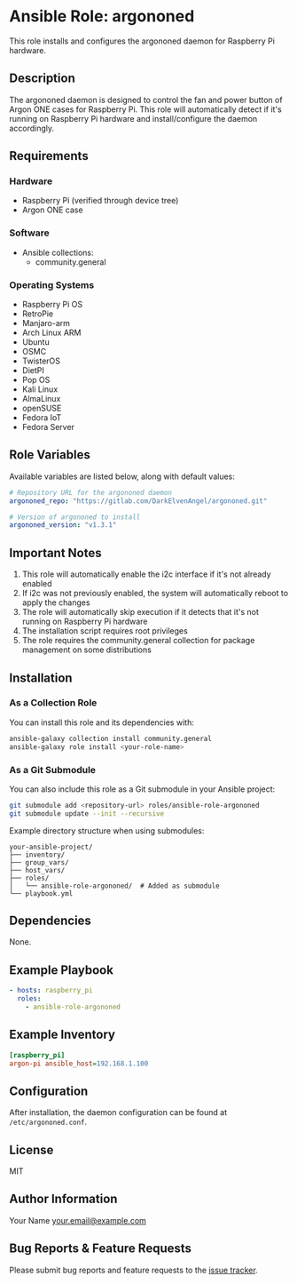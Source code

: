 # Ansible Role: argononed

This role installs and configures the argononed daemon for Raspberry Pi hardware.

## Description

The argononed daemon is designed to control the fan and power button of Argon ONE cases for Raspberry Pi. This role will automatically detect if it's running on Raspberry Pi hardware and install/configure the daemon accordingly.

## Requirements

### Hardware
- Raspberry Pi (verified through device tree)
- Argon ONE case

### Software
- Ansible collections:
  - community.general

### Operating Systems
- Raspberry Pi OS
- RetroPie
- Manjaro-arm
- Arch Linux ARM
- Ubuntu
- OSMC
- TwisterOS
- DietPI
- Pop OS
- Kali Linux
- AlmaLinux
- openSUSE
- Fedora IoT
- Fedora Server

## Role Variables

Available variables are listed below, along with default values:

```yaml
# Repository URL for the argononed daemon
argononed_repo: "https://gitlab.com/DarkElvenAngel/argononed.git"

# Version of argononed to install
argononed_version: "v1.3.1"
```

## Important Notes

1. This role will automatically enable the i2c interface if it's not already enabled
2. If i2c was not previously enabled, the system will automatically reboot to apply the changes
3. The role will automatically skip execution if it detects that it's not running on Raspberry Pi hardware
4. The installation script requires root privileges
5. The role requires the community.general collection for package management on some distributions

## Installation

### As a Collection Role

You can install this role and its dependencies with:

```bash
ansible-galaxy collection install community.general
ansible-galaxy role install <your-role-name>
```

### As a Git Submodule

You can also include this role as a Git submodule in your Ansible project:

```bash
git submodule add <repository-url> roles/ansible-role-argononed
git submodule update --init --recursive
```

Example directory structure when using submodules:
```
your-ansible-project/
├── inventory/
├── group_vars/
├── host_vars/
├── roles/
│   └── ansible-role-argononed/  # Added as submodule
└── playbook.yml
```

## Dependencies

None.

## Example Playbook

```yaml
- hosts: raspberry_pi
  roles:
    - ansible-role-argononed
```

## Example Inventory

```ini
[raspberry_pi]
argon-pi ansible_host=192.168.1.100
```

## Configuration

After installation, the daemon configuration can be found at `/etc/argononed.conf`.

## License

MIT

## Author Information

Your Name <your.email@example.com>

## Bug Reports & Feature Requests

Please submit bug reports and feature requests to the [issue tracker](your-repository-url/issues).
